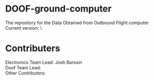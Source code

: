 # DOOF-ground-computer

The repository for the Data Obtained from Outbound Flight computer
Current version: \


# Contributers 
Electronics Team Lead: Josh Barosin\
Doof Team Lead:\
Other Contributers:
